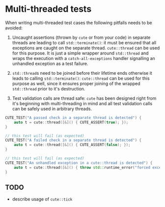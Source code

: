 # Multi-threaded tests

When writing multi-threaded test cases the following pitfalls needs to be avoided:

1. Uncaught assertions (thrown by `cute` or from your code) in separate threads are leading to call `std::terminate()`: it must be ensured that all exceptions are caught on the separate thread. `cute::thread` can be used for this purpose. It is just a simple wrapper around `std::thread` and wraps the execution with a `catch-all-exceptions` handler signalling an unhandled exception as a test failure.

2. `std::thread`s need to be joined before their lifetime ends otherwise it leads to calling `std::terminate()`: `cute::thread` can be used for this purpose as well, since it ensures proper joining of the wrapped `std::thread` prior to it's destruction.

3. Test validation calls are thread safe: `cute` has been designed right from it's beginning with multi-threading in mind and all test validation calls can be safely used in arbitrary threads.

```C++
CUTE_TEST("A passed check in a separate thread is detected") {
    auto t = cute::thread([&]() { CUTE_ASSERT(true); });
}

// this test will fail (as expected)
CUTE_TEST("A failed check in a separate thread is detected") {
    auto t = cute::thread([&]() { CUTE_ASSERT(false); });
}

// this test will fail (as expected)
CUTE_TEST("An unhandled exception in a cute::thread is detected") {
    auto t = cute::thread([&]() { throw std::runtime_error("forced exception"); });
}
```

## TODO

- describe usage of `cute::tick`
